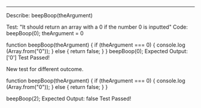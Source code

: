 <!-- Mr. Roboger's Neighborhood

GOAL: Create a web application that takes a number from the user and returns a range of numbers from 0 to the user inputted number with the following substitutions made within the returned range:

Numbers that contain a 1: all digits are replaced (all digits) with "Beep!"
Numbers that contain a 2: all digits are replaced (all digits) with "Boop!"
Numbers that contain a 3: all digits are replaced (all digits) with "Won't you be my neighbor?"

These exceptions are written from least to most important. The first exception should apply unless the second exception does, and the same with the second and third. So, for example, in your finished program,

The number 13 should be replaced with "Won't you be my neighbor?"
The number 21 should be replaced with "Boop".
The number 32 should be replaced with "Won't you be my neighbor?"
A user should be able to enter a new number and see new results over and over again.

Example: If a user inputs a 5, the program should display a list of values: "0", "Beep!", "Boop", "Won't you be my neighbor?", 4, 5 -->


______________________________________________________________________

Describe: beepBoop(theArgument)

Test: "It should return an array with a 0 if the number 0 is inputted"
Code: beepBoop(0);
theArgument = 0

function beepBoop(theArgument) {
if (theArgument === 0) {
   console.log (Array.from("0"));
   } else {
     return false;
   }
}
beepBoop(0);
Expected Output: ['0']
Test Passed!

New test for different outcome.

function beepBoop(theArgument) {
if (theArgument === 0) {
   console.log (Array.from("0"));
   } else {
     return false;
   }
}

beepBoop(2);
Expected Output: false
Test Passed!